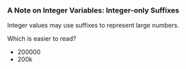 ### A Note on Integer Variables: Integer-only Suffixes

Integer values may use suffixes to represent large numbers.

Which is easier to read?

* 200000
* 200k

